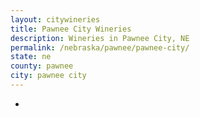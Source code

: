 ```yaml
---
layout: citywineries
title: Pawnee City Wineries
description: Wineries in Pawnee City, NE
permalink: /nebraska/pawnee/pawnee-city/
state: ne
county: pawnee
city: pawnee city
---
```

-
